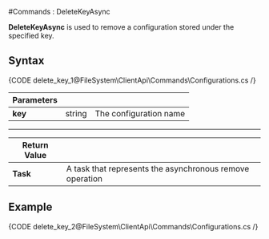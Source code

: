 #Commands : DeleteKeyAsync

**DeleteKeyAsync** is used to remove a configuration stored under the specified key.

## Syntax

{CODE delete_key_1@FileSystem\ClientApi\Commands\Configurations.cs /}

| Parameters | | |
| ------------- | ------------- | ----- |
| **key** | string | The configuration name |

<hr />

| Return Value | |
| ------------- | ------------- |
| **Task** | A task that represents the asynchronous remove operation |

## Example

{CODE delete_key_2@FileSystem\ClientApi\Commands\Configurations.cs /}